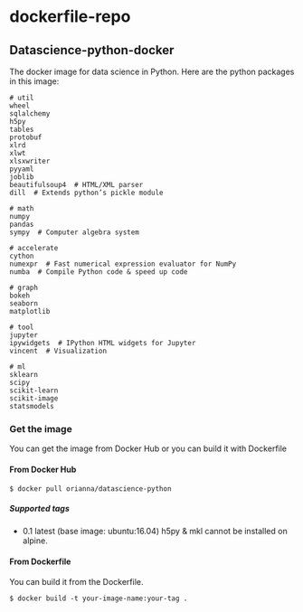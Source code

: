 # dockerfile-repo

## Datascience-python-docker
The docker image for data science in Python.
Here are the python packages in this image:
```
# util
wheel
sqlalchemy 
h5py 
tables 
protobuf 
xlrd
xlwt
xlsxwriter
pyyaml
joblib
beautifulsoup4  # HTML/XML parser
dill  # Extends python’s pickle module

# math
numpy
pandas
sympy  # Computer algebra system

# accelerate
cython 
numexpr  # Fast numerical expression evaluator for NumPy
numba  # Compile Python code & speed up code

# graph
bokeh 
seaborn 
matplotlib

# tool
jupyter 
ipywidgets  # IPython HTML widgets for Jupyter
vincent  # Visualization

# ml
sklearn 
scipy 
scikit-learn 
scikit-image 
statsmodels
```

### Get the image
You can get the image from Docker Hub or you can build it with Dockerfile

#### From Docker Hub

```shell
$ docker pull orianna/datascience-python
```

##### Supported tags
* 0.1 latest (base image: ubuntu:16.04)
  h5py & mkl cannot be installed on alpine.


#### From Dockerfile
You can build it from the Dockerfile.

```shell
$ docker build -t your-image-name:your-tag .
```





